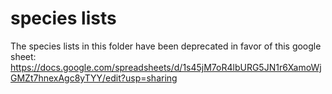 # species lists

The species lists in this folder have been deprecated in favor of this google sheet: https://docs.google.com/spreadsheets/d/1s45jM7oR4lbURG5JN1r6XamoWjGMZt7hnexAgc8yTYY/edit?usp=sharing
